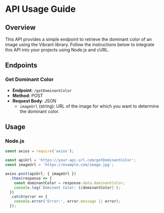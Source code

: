 # API Usage Guide

## Overview

This API provides a simple endpoint to retrieve the dominant color of an image using the Vibrant library. Follow the instructions below to integrate this API into your projects using Node.js and cURL.

## Endpoints

### Get Dominant Color

- **Endpoint**: `/getDominantColor`
- **Method**: POST
- **Request Body**: JSON
  - `imageUrl` (string): URL of the image for which you want to determine the dominant color.

## Usage

### Node.js

```javascript
const axios = require('axios');

const apiUrl = 'https://your-api-url.com/getDominantColor';
const imageUrl = 'https://example.com/image.jpg';

axios.post(apiUrl, { imageUrl })
  .then(response => {
    const dominantColor = response.data.dominantColor;
    console.log(`Dominant Color: ${dominantColor}`);
  })
  .catch(error => {
    console.error('Error:', error.message || error);
  });
